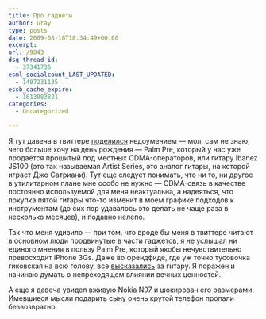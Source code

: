 ```yaml
---
title: Про гаджеты
author: Gray
type: posts
date: 2009-08-18T18:34:49+00:00
excerpt:
url: /9843
dsq_thread_id:
  - 37341736
esml_socialcount_LAST_UPDATED:
  - 1497231135
essb_cache_expire:
  - 1613983821
categories:
  - Uncategorized

---
```








Я тут давеча в твиттере [поделился][1] недоумением &#8212; мол, сам не знаю, чего больше хочу на день рождения &#8212; Palm Pre, который у нас уже продается прошитый под местных CDMA-операторов, или гитару Ibanez JS100 (это так называемая Artist Series, это аналог гитары, на которой играет Джо Сатриани). Тут еще следует понимать, что ни то, ни другое в утилитарном плане мне особо не нужно &#8212; CDMA-связь в качестве постоянно используемой для меня неактуальна, а надеяться, что покупка пятой гитары что-то изменит в моем графике подходов к инструментам (до сих пор удавалось это делать не чаще раза в несколько месяцев), и подавно нелепо.

Так что меня удивило &#8212; при том, что вроде бы меня в твиттере читают в основном люди продвинутые в части гаджетов, я не услышал ни единого мнения в пользу Palm Pre, который якобы нечувствительно превосходит iPhone 3Gs. Даже во френдфиде, где уж точно тусовочка гиковская на всю голову, все [высказались][2] за гитару. Я поражен и начинаю думать о непреходящем влиянии вечных ценностей.

А еще я давеча увидел вживую Nokia N97 и шокирован его размерами. Имевшиеся мысли подарить сыну очень крутой телефон пропали безвозвратно.

 [1]: http://twitter.com/gray_ru/status/3361707353
 [2]: http://friendfeed.com/grayru/eb318db8/palm-pre-ibanez-js100